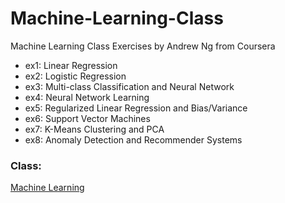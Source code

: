 # Machine-Learning-Class
Machine Learning Class Exercises by Andrew Ng from Coursera

<ul>
  <li>ex1: Linear Regression</li>
  <li>ex2: Logistic Regression</li>
  <li>ex3: Multi-class Classification and Neural Network</li>
  <li>ex4: Neural Network Learning</li>
  <li>ex5: Regularized Linear Regression and Bias/Variance</li>
  <li>ex6: Support Vector Machines</li>
  <li>ex7: K-Means Clustering and PCA</li>
  <li>ex8: Anomaly Detection and Recommender Systems</li>
</ul>

### Class:
[Machine Learning](https://class.coursera.org/ml "Machine Learning")
